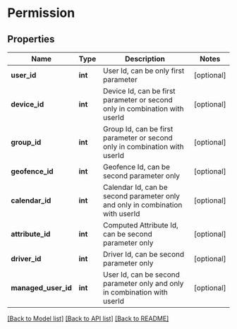 # Permission

## Properties
Name | Type | Description | Notes
------------ | ------------- | ------------- | -------------
**user_id** | **int** | User Id, can be only first parameter | [optional] 
**device_id** | **int** | Device Id, can be first parameter or second only in combination with userId | [optional] 
**group_id** | **int** | Group Id, can be first parameter or second only in combination with userId | [optional] 
**geofence_id** | **int** | Geofence Id, can be second parameter only | [optional] 
**calendar_id** | **int** | Calendar Id, can be second parameter only and only in combination with userId | [optional] 
**attribute_id** | **int** | Computed Attribute Id, can be second parameter only | [optional] 
**driver_id** | **int** | Driver Id, can be second parameter only | [optional] 
**managed_user_id** | **int** | User Id, can be second parameter only and only in combination with userId | [optional] 

[[Back to Model list]](../README.md#documentation-for-models) [[Back to API list]](../README.md#documentation-for-api-endpoints) [[Back to README]](../README.md)


